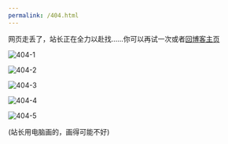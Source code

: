 ```yaml
---
permalink: /404.html
---
```




网页走丢了，站长正在全力以赴找……你可以再试一次或者[回博客主页](https://xinxin2021.github.io)

![404-1](https://user-images.githubusercontent.com/82391092/129473279-f0367b74-bc3b-4602-81c5-89c35cb79a37.png)

![404-2](https://user-images.githubusercontent.com/82391092/129473283-38960a45-e32d-4ade-8841-04a9d04145fb.png)

![404-3](https://user-images.githubusercontent.com/82391092/129473469-7f8435bf-56c5-4522-af07-d45f996acfbd.png)

![404-4](https://user-images.githubusercontent.com/82391092/129473589-4e454bf0-f8c7-4c4d-b304-247029443f8b.png)

![404-5](https://user-images.githubusercontent.com/82391092/129474178-ed6ad1d6-a2b3-4fbb-b70f-e49455277d3c.png)

(站长用电脑画的，画得可能不好)
